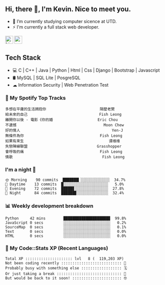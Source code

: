## Hi, there 👋, I'm Kevin. Nice to meet you.

- 🌱 I’m currently studying computer sicence at UTD.
- ⚡ I'm currently a full stack web developer.

<a href="https://www.linkedin.com/in/kevin12686/"><img alt="LinkedIn" src="https://img.shields.io/badge/linkedin%20-%230077B5.svg?&style=for-the-badge&logo=linkedin&logoColor=white" height=25></a>
<a href="https://www.instagram.com/kevin12686/"><img src="https://img.shields.io/badge/instagram-3f729b?&style=for-the-badge&logo=instagram&logoColor=white" height=25></a>

## Tech Stack

* 💻 C | C++ | Java | Python | Html | Css | Django | Bootstrap | Javascript
* 🛢️ MySQL | SQL Lite | PosgreSQL
* ☁ Information Security | Web Penetration Test

### 🎵 My Spotify Top Tracks

<!-- spotify start -->

```text
多想在平庸的生活拥抱你                        隔壁老樊
給未來的自己                                Fish Leong
離開你以後 - 電影《你的婚                    Eric Chou
不遺憾                                       Moon Chew
好的情人                                         Yen-J
無條件為你                                  Fish Leong
如果有来生                                      谭维维
失戀陣線聯盟                               Grasshopper
會呼吸的痛                                  Fish Leong
情歌                                        Fish Leong
```

<!-- spotify end -->

### I'm a night 🦉

<!-- early_bird start -->

```text
🌞 Morning    90 commits  ███████▎░░░░░░░░░░░░░  34.7%
🌆 Daytime    13 commits  █░░░░░░░░░░░░░░░░░░░░   5.0%
🌃 Evening    72 commits  █████▊░░░░░░░░░░░░░░░  27.8%
🌙 Night      84 commits  ██████▊░░░░░░░░░░░░░░  32.4%
```

<!-- early_bird end -->

### 📊 Weekly development breakdown

<!-- code_time start -->

```text
Python     42 mins        ████████████████████▉  99.8%
JavaScript 0 secs         ░░░░░░░░░░░░░░░░░░░░░   0.2%
SourceMap  0 secs         ░░░░░░░░░░░░░░░░░░░░░   0.1%
Text       0 secs         ░░░░░░░░░░░░░░░░░░░░░   0.0%
HTML       0 secs         ░░░░░░░░░░░░░░░░░░░░░   0.0%
```

<!-- code_time end -->

### 🧰 My Code::Stats XP (Recent Languages)

<!-- codestats start -->

```text
Total XP ::::::::::::::::::::: lvl   8 (  119,203 XP) 
Not been coding recently ::::::::::::::::::::::::::: 🙈
Probably busy with something else :::::::::::::::::: 🗓
Or just taking a break ::::::::::::::::::::::::::::: 🌴
But would be back to it soon! :::::::::::::::::::::: 🤓
```

<!-- codestats end -->

